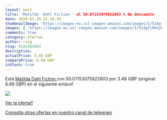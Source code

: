 ```yaml
---
layout: post
title: 'Matilda  Dahl Fiction ' al 50.07153075822603 % de descuento
date: 2020-01-20 13:18:30
thumbnailImage: 'https://images-eu.ssl-images-amazon.com/images/I/514gfjMh4jL._SL200_.jpg'
images: [ 'https://images-eu.ssl-images-amazon.com/images/I/514gfjMh4jL._SL200_.jpg' ]
comments: true
category: ofertas
author: ring
slug: 0141365463
description:
actualPrice: 3.49 GBP
comparePrice: 6.99 GBP
inStock: true
---
```


Está [Matilda  Dahl Fiction ](https://www.amazon.com/dp/0141365463/?tag=redken08-20) con 50.07153075822603 por 3.49 GBP (original: 6.99 GBP) en el siguiente enlace!

[![](https://images-eu.ssl-images-amazon.com/images/I/514gfjMh4jL._SL200_.jpg)](https://www.amazon.com/dp/0141365463/?tag=redken08-20)

[Ver la oferta!!](https://www.amazon.com/dp/0141365463/?tag=redken08-20)

[Consulta otras ofertas en nuestro canal de telegram](https://t.me/s/ofertas25)
